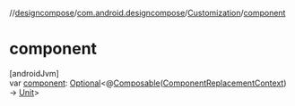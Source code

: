 //[designcompose](../../../index.md)/[com.android.designcompose](../index.md)/[Customization](index.md)/[component](component.md)

# component

[androidJvm]\
var [component](component.md): [Optional](https://developer.android.com/reference/kotlin/java/util/Optional.html)&lt;@[Composable](https://developer.android.com/reference/kotlin/androidx/compose/runtime/Composable.html)([ComponentReplacementContext](../-component-replacement-context/index.md)) -&gt; [Unit](https://kotlinlang.org/api/latest/jvm/stdlib/kotlin/-unit/index.html)&gt;
